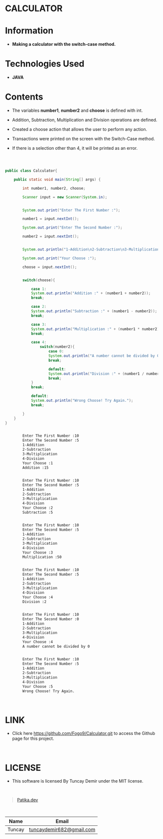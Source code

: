 # **CALCULATOR**

# Information

* **Making a calculator with the switch-case method.**

# Technologies Used

* **JAVA**

# Contents

* The variables **number1**, **number2** and **choose** is defined with int.

* Addition, Subtraction, Multiplication and Division operations are defined.

* Created a choose action that allows the user to perform any action.

* Transactions were printed on the screen with the Switch-Case method.

* If there is a selection other than 4, it will be printed as an error.

<br />

```Java

public class Calculator{

    public static void main(String[] args) {

        int number1, number2, choose;

        Scanner input = new Scanner(System.in);


```

```Java

        System.out.print("Enter The First Number :");

        number1 = input.nextInt();

        System.out.print("Enter The Second Number :");

        number2 = input.nextInt();


        System.out.println("1-Addition\n2-Subtraction\n3-Multiplication\n4-Division");

        System.out.print("Your Choose :");

        choose = input.nextInt();

```
```Java

        switch(choose){

            case 1:
            System.out.println("Addition :" + (number1 + number2));
            break;

            case 2:
            System.out.println("Subtraction :" + (number1 - number2));
            break;

            case 3:
            System.out.println("Multiplication :" + (number1 * number2));
            break;

            case 4:
                switch(number2){
                    case 0:
                    System.out.println("A number cannot be divided by 0");
                    break;

                    default:
                    System.out.println("Division :" + (number1 / number2));
                    break;
            }
            break;

            default:
            System.out.println("Wrong Choose! Try Again.");
            break;

        }
    }
}

```

```bash

        Enter The First Number :10
        Enter The Second Number :5
        1-Addition
        2-Subtraction
        3-Multiplication
        4-Division
        Your Choose :1
        Addition :15

```
```bash

        Enter The First Number :10
        Enter The Second Number :5
        1-Addition
        2-Subtraction
        3-Multiplication
        4-Division
        Your Choose :2
        Subtraction :5

```
```bash

        Enter The First Number :10
        Enter The Second Number :5
        1-Addition
        2-Subtraction
        3-Multiplication
        4-Division
        Your Choose :3
        Multiplication :50

```
```bash

        Enter The First Number :10
        Enter The Second Number :5
        1-Addition
        2-Subtraction
        3-Multiplication
        4-Division
        Your Choose :4
        Division :2

```
```bash

        Enter The First Number :10
        Enter The Second Number :0
        1-Addition
        2-Subtraction
        3-Multiplication
        4-Division
        Your Choose :4
        A number cannot be divided by 0

```
```bash

        Enter The First Number :10
        Enter The Second Number :5
        1-Addition
        2-Subtraction
        3-Multiplication
        4-Division
        Your Choose :5
        Wrong Choose! Try Again.

```
<br />

# LINK

* Click here https://github.com/Fogo9/Calculator.git to access the Github page for this project.

<br />

# LICENSE

* This software is licensed By Tuncay Demir under the MIT license.

<br />

>[Patika.dev](https://app.patika.dev/fogomurphy)

<br/>

| Name |  Email |
| ---- |  ----- |
| Tuncay | tuncaydemir682@gmail.com |
